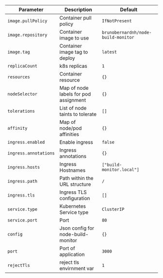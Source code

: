 |       Parameter                        |           Description                       |                         Default                     |
|----------------------------------------|---------------------------------------------|-----------------------------------------------------|
| `image.pullPolicy`                     | Container pull policy                       | `IfNotPresent`                                      |
| `image.repository`                     | Container image to use                      | `brunobernardnh/node-build-monitor`                           |
| `image.tag`                            | Container image tag to deploy               | `latest`                                            |
| `replicaCount`                         | k8s replicas                                | `1`                                                 |
| `resources`                            | Container resource                          | `{}`                                                |
| `nodeSelector`                         | Map of node labels for pod assignment       | `{}`                                                |
| `tolerations`                          | List of node taints to tolerate             | `[]`                                                |
| `affinity`                             | Map of node/pod affinities                  | `{}`                                                |
| `ingress.enabled`                      | Enable ingress                              | `false`                                             |
| `ingress.annotations`                  | Ingress annotations                         | `{}`                                                |
| `ingress.hosts`                        | Ingress Hostnames                           | `["build-monitor.local"]`                           |
| `ingress.path`                         | Path within the URL structure               | `/`                                                 |
| `ingress.tls`                          | Ingress TLS configuration                   | `[]`                                                |
| `service.type`                         | Kubernetes Service type                     | `ClusterIP`                                         |
| `service.port`                         | Port                                        | `80`                                                |
| `config`                               | Json config for node-build-monitor          | `{}`                                                |
| `port`                                 | Port of application                         | `3000`                                              |
| `rejectTls`                            | reject tls envirnment var                   | `1`                                                 |
